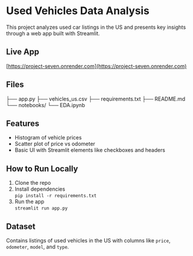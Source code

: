 # Used Vehicles Data Analysis

This project analyzes used car listings in the US and presents key insights through a web app built with Streamlit.

## Live App

[https://project-seven.onrender.com](https://project-seven.onrender.com)

## Files
├── app.py
├── vehicles_us.csv
├── requirements.txt
├── README.md
└── notebooks/
└── EDA.ipynb

## Features

- Histogram of vehicle prices
- Scatter plot of price vs odometer
- Basic UI with Streamlit elements like checkboxes and headers

## How to Run Locally

1. Clone the repo  
2. Install dependencies  
   `pip install -r requirements.txt`  
3. Run the app  
   `streamlit run app.py`

## Dataset

Contains listings of used vehicles in the US with columns like `price`, `odometer`, `model`, and `type`.
